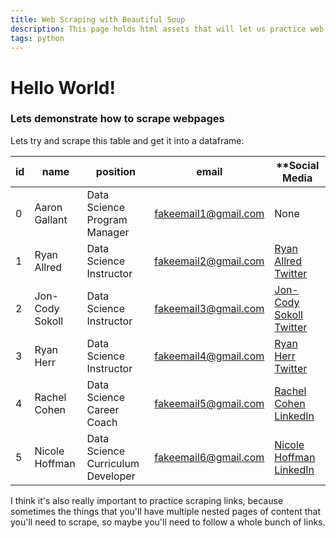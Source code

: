```yaml
---
title: Web Scraping with Beautiful Soup
description: This page holds html assets that will let us practice web scraping
tags: python
---
```



<h1 id="title"> Hello World! </h1>

<h3 class="subtitle">Lets demonstrate how to scrape webpages</h3>

Lets try and scrape this table and get it into a dataframe:

| **id** | **name**        | **position**                      | **email**            | **Social Media                                                        |
|--------|-----------------|-----------------------------------|----------------------|-----------------------------------------------------------------------|
| 0      | Aaron Gallant   | Data Science Program Manager      | fakeemail1@gmail.com | None                                                                  |
| 1      | Ryan Allred     | Data Science Instructor           | fakeemail2@gmail.com | [Ryan Allred Twitter](https://twitter.com/ryanallred)                 |
| 2      | Jon-Cody Sokoll | Data Science Instructor           | fakeemail3@gmail.com | [Jon-Cody Sokoll Twitter](https://twitter.com/Jon_Cody_)              |
| 3      | Ryan Herr       | Data Science Instructor           | fakeemail4@gmail.com | [Ryan Herr Twitter](https://twitter.com/rrherr)                       |
| 4      | Rachel Cohen    | Data Science Career Coach         | fakeemail5@gmail.com | [Rachel Cohen LinkedIn](https://www.linkedin.com/in/rachelfuldcohen/) |
| 5      | Nicole Hoffman  | Data Science Curriculum Developer | fakeemail6@gmail.com | [Nicole Hoffman LinkedIn](https://www.linkedin.com/in/nwhoffman2016/) |


I think it's also really important to practice scraping links, because sometimes the things that you'll have multiple nested pages of content that you'll need to scrape, so maybe you'll need to follow a whole bunch of links.


